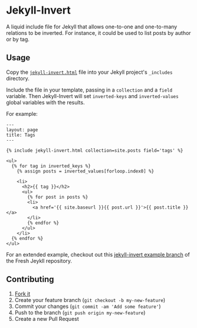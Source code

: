 Jekyll-Invert
=============

A liquid include file for Jekyll that allows one-to-one and one-to-many relations to be inverted. For instance, it could be used to list posts by author or by tag.

Usage
-----

Copy the [`jekyll-invert.html`](https://raw.githubusercontent.com/mushishi78/jekyll-invert/master/jekyll-invert.html) file into your Jekyll project's `_includes` directory.

Include the file in your template, passing in a `collection` and a `field` variable. Then Jekyll-Invert will set `inverted-keys` and `inverted-values` global variables with the results.

For example:

``` liquid
---
layout: page
title: Tags
---

{% include jekyll-invert.html collection=site.posts field='tags' %}

<ul>
  {% for tag in inverted_keys %}
    {% assign posts = inverted_values[forloop.index0] %}

    <li>
      <h2>{{ tag }}</h2>
      <ul>
        {% for post in posts %}
        <li>
          <a href='{{ site.baseurl }}{{ post.url }}'>{{ post.title }}</a>
        </li>
        {% endfor %}
      </ul>
    </li>
  {% endfor %}
</ul>
```

For an extended example, checkout out this [jekyll-invert example branch](https://github.com/mushishi78/fresh-jekyll/tree/jekyll-invert-example) of the Fresh Jeykll repository.

Contributing
------------

1. [Fork it](https://github.com/mushishi78/jekyll-invert/fork)
2. Create your feature branch (`git checkout -b my-new-feature`)
3. Commit your changes (`git commit -am 'Add some feature'`)
4. Push to the branch (`git push origin my-new-feature`)
5. Create a new Pull Request